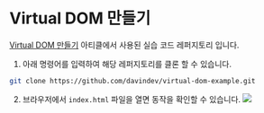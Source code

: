 # Virtual DOM 만들기

[Virtual DOM 만들기](https://velog.io/@davin/Virtual-DOM-%EB%A7%8C%EB%93%A4%EA%B8%B0) 아티클에서 사용된 실습 코드 레퍼지토리 입니다.

1. 아래 명령어를 입력하여 해당 레퍼지토리를 클론 할 수 있습니다.
```zsh
git clone https://github.com/davindev/virtual-dom-example.git
```

2. 브라우저에서 `index.html` 파일을 열면 동작을 확인할 수 있습니다.
![](https://velog.velcdn.com/images/davin/post/49cb9254-0060-4146-94a9-420695a97f12/image.gif)
